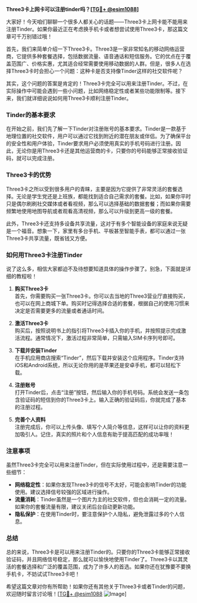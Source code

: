 **Three3卡上网卡可以注册tinder吗？[[TG💪+ @esim1088](https://t.me/s/esim1088)]**

大家好！今天咱们聊聊一个很多人都关心的话题——Three3卡上网卡能不能用来注册Tinder。如果你最近正在考虑换手机卡或者想尝试使用Three3卡，那这篇文章可千万别错过哦！

首先，我们来简单介绍一下Three3卡。Three3是一家非常知名的移动网络运营商，它提供多种套餐选择，包括数据流量、语音通话和短信服务。它的优点在于覆盖范围广、价格实惠，尤其适合经常需要使用移动数据的人群。但是，很多人在选择Three3卡时会担心一个问题：这种卡是否支持像Tinder这样的社交软件呢？

其实，这个问题的答案是肯定的！Three3卡完全可以用来注册Tinder。不过，在实际操作中可能会遇到一些小问题，比如网络稳定性或者某些功能限制等。接下来，我们就详细说说如何用Three3卡顺利注册Tinder。

### Tinder的基本要求

在开始之前，我们先了解一下Tinder对注册账号的基本要求。Tinder是一款基于地理位置的社交软件，用户可以通过它找到附近的潜在朋友或伴侣。为了确保平台的安全性和用户体验，Tinder要求用户必须使用真实的手机号码进行注册。因此，无论你是用Three3卡还是其他运营商的卡，只要你的号码能够正常接收验证码，就可以完成注册。

### Three3卡的优势

Three3卡之所以受到很多用户的青睐，主要是因为它提供了非常灵活的套餐选择。无论是学生党还是上班族，都能找到适合自己需求的套餐。比如，如果你平时只是偶尔刷刷社交媒体或者看视频，那么可以选择基础的数据套餐；而如果你需要频繁地使用地图导航或者观看高清视频，那么可以升级到更高一级的套餐。

此外，Three3卡还支持多设备共享流量，这对于有多个智能设备的家庭来说无疑是一个福音。想象一下，家里有多台手机、平板甚至智能手表，都可以通过一张Three3卡共享流量，既省钱又方便。

### 如何用Three3卡注册Tinder

说了这么多，相信大家都迫不及待想要知道具体的操作步骤了。别急，下面就是详细的教程啦！

1. **购买Three3卡**  
   首先，你需要购买一张Three3卡。你可以去当地的Three3营业厅直接购买，也可以在网上商城下单。购买时记得选择合适的套餐，根据自己的使用习惯来决定是否需要更多的流量或者通话时间。

2. **激活Three3卡**  
   购买后，按照说明书上的指引将Three3卡插入你的手机，并按照提示完成激活流程。通常情况下，激活过程非常简单，只需输入SIM卡序列号即可。

3. **下载并安装Tinder**  
   在手机应用商店搜索“Tinder”，然后下载并安装这个应用程序。Tinder支持iOS和Android系统，所以无论你用的是苹果还是安卓手机，都可以轻松下载。

4. **注册账号**  
   打开Tinder后，点击“注册”按钮，然后输入你的手机号码。系统会发送一条包含验证码的短信到你的Three3卡上。输入正确的验证码后，你就完成了基本的注册过程。

5. **完善个人资料**  
   注册完成后，你可以上传头像、填写个人简介等信息，这样可以让你的资料更加吸引人。记住，真实的照片和个人信息有助于提高匹配的成功率哦！

### 注意事项

虽然Three3卡完全可以用来注册Tinder，但在实际使用过程中，还是需要注意一些细节：

- **网络稳定性**：如果你发现Three3卡的信号不太好，可能会影响Tinder的功能使用。建议选择信号较强的区域进行操作。
- **流量消耗**：Tinder虽然是一个图片为主的社交软件，但也会消耗一定的流量。如果你的套餐流量有限，建议关闭后台自动更新功能。
- **隐私保护**：在使用Tinder时，要注意保护个人隐私，避免泄露过多的个人信息。

### 总结

总的来说，Three3卡是可以用来注册Tinder的。只要你的Three3卡能够正常接收验证码，并且网络信号稳定，那么就可以愉快地使用Tinder了。Three3卡以其灵活的套餐选择和广泛的覆盖范围，成为了许多人的首选。如果你还在犹豫要不要换手机卡，不妨试试Three3卡吧！

希望这篇文章对你有所帮助！如果你还有其他关于Three3卡或者Tinder的问题，欢迎随时留言讨论哦！[[TG💪+ @esim1088](https://t.me/s/esim1088) ![Image](https://i.postimg.cc/4NQfJmqS/Snipaste-2025-05-13-00-14-12.png)]